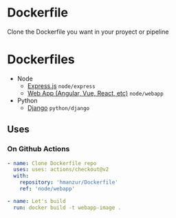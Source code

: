 # Dockerfile

Clone the Dockerfile you want in your proyect or pipeline


# Dockerfiles

- Node
  - [Express.js](https://github.com/hmanzur/Dockerfile/tree/node/express) `node/express`
  - [Web App (Angular, Vue, React, etc)](https://github.com/hmanzur/Dockerfile/tree/node/webapp) `node/webapp`
- Python
  -  [Django](https://github.com/hmanzur/Dockerfile/tree/python/django) `python/django`

## Uses


### On Github Actions

```yml
- name: Clone Dockerfile repo
  uses: uses: actions/checkout@v2
  with:
    repository: 'hmanzur/Dockerfile'
    ref: 'node/webapp'

- name: Let's build
  run: docker build -t webapp-image .
```
